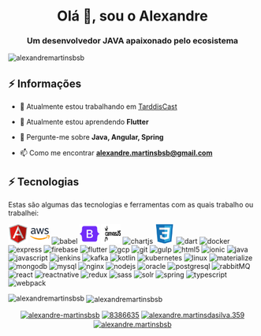 <h1 align="center">Olá 👋, sou o Alexandre</h1>
<h3 align="center">Um desenvolvedor JAVA apaixonado pelo ecosistema</h3>

<p align="left"> <img src="https://komarev.com/ghpvc/?username=alexandremartinsbsb" alt="alexandremartinsbsb" /> </p>


## ⚡ Informações


- 🔭 Atualmente estou trabalhando em [TarddisCast](https://play.google.com/store/apps/details?id=com.tarddis.tarddiscastmobile&hl=pt-BR)

- 🌱 Atualmente estou aprendendo **Flutter**

- 💬 Pergunte-me sobre **Java, Angular, Spring**

- 📫 Como me encontrar **alexandre.martinsbsb@gmail.com**


## ⚡ Tecnologias

Estas são algumas das tecnologias e ferramentas com as quais trabalho ou trabalhei:

<p align="left"><img src="https://github.com/devicons/devicon/blob/master/icons/angularjs/angularjs-original.svg" alt="angularjs" width="40" height="40"/> <img src="https://github.com/devicons/devicon/blob/master/icons/amazonwebservices/amazonwebservices-original.svg" alt="aws" width="40" height="40"/> <img src="https://www.vectorlogo.zone/logos/babeljs/babeljs-icon.svg" alt="babel" width="40" height="40"/> <img src="https://github.com/devicons/devicon/blob/master/icons/bootstrap/bootstrap-plain.svg" alt="bootstrap" width="40" height="40"/> <img src="https://raw.githubusercontent.com/Hardik0307/Hardik0307/master/assets/canvasjs-charts.svg" alt="canvasjs" width="40" height="40"/> <img src="https://www.chartjs.org/media/logo-title.svg" alt="chartjs" width="40" height="40"/> <img src="https://github.com/devicons/devicon/blob/master/icons/css3/css3-original.svg" alt="css3" width="40" height="40"/> <img src="https://www.vectorlogo.zone/logos/dartlang/dartlang-icon.svg" alt="dart" width="40" height="40"/> <img src="https://devicons.github.io/devicon/devicon.git/icons/docker/docker-original-wordmark.svg" alt="docker" width="40" height="40"/> <img src="https://devicons.github.io/devicon/devicon.git/icons/express/express-original-wordmark.svg" alt="express" width="40" height="40"/> <img src="https://www.vectorlogo.zone/logos/firebase/firebase-icon.svg" alt="firebase" width="40" height="40"/> <img src="https://www.vectorlogo.zone/logos/flutterio/flutterio-icon.svg" alt="flutter" width="40" height="40"/> <img src="https://www.vectorlogo.zone/logos/google_cloud/google_cloud-icon.svg" alt="gcp" width="40" height="40"/> <img src="https://www.vectorlogo.zone/logos/git-scm/git-scm-icon.svg" alt="git" width="40" height="40"/> <img src="https://devicons.github.io/devicon/devicon.git/icons/gulp/gulp-plain.svg" alt="gulp" width="40" height="40"/> <img src="https://devicons.github.io/devicon/devicon.git/icons/html5/html5-original-wordmark.svg" alt="html5" width="40" height="40"/> <img src="https://upload.wikimedia.org/wikipedia/commons/d/d1/Ionic_Logo.svg" alt="ionic" width="40" height="40"/> <img src="https://devicons.github.io/devicon/devicon.git/icons/java/java-original-wordmark.svg" alt="java" width="40" height="40"/> <img src="https://devicons.github.io/devicon/devicon.git/icons/javascript/javascript-original.svg" alt="javascript" width="40" height="40"/> <img src="https://www.vectorlogo.zone/logos/jenkins/jenkins-icon.svg" alt="jenkins" width="40" height="40"/> <img src="https://www.vectorlogo.zone/logos/apache_kafka/apache_kafka-icon.svg" alt="kafka" width="40" height="40"/> <img src="https://www.vectorlogo.zone/logos/kotlinlang/kotlinlang-icon.svg" alt="kotlin" width="40" height="40"/> <img src="https://www.vectorlogo.zone/logos/kubernetes/kubernetes-icon.svg" alt="kubernetes" width="40" height="40"/> <img src="https://devicons.github.io/devicon/devicon.git/icons/linux/linux-original.svg" alt="linux" width="40" height="40"/> <img src="https://raw.githubusercontent.com/prplx/svg-logos/5585531d45d294869c4eaab4d7cf2e9c167710a9/svg/materialize.svg" alt="materialize" width="40" height="40"/> <img src="https://devicons.github.io/devicon/devicon.git/icons/mongodb/mongodb-original-wordmark.svg" alt="mongodb" width="40" height="40"/> <img src="https://devicons.github.io/devicon/devicon.git/icons/mysql/mysql-original-wordmark.svg" alt="mysql" width="40" height="40"/> <img src="https://devicons.github.io/devicon/devicon.git/icons/nginx/nginx-original.svg" alt="nginx" width="40" height="40"/> <img src="https://devicons.github.io/devicon/devicon.git/icons/nodejs/nodejs-original-wordmark.svg" alt="nodejs" width="40" height="40"/> <img src="https://devicons.github.io/devicon/devicon.git/icons/oracle/oracle-original.svg" alt="oracle" width="40" height="40"/> <img src="https://devicons.github.io/devicon/devicon.git/icons/postgresql/postgresql-original-wordmark.svg" alt="postgresql" width="40" height="40"/> <img src="https://www.vectorlogo.zone/logos/rabbitmq/rabbitmq-icon.svg" alt="rabbitMQ" width="40" height="40"/> <img src="https://devicons.github.io/devicon/devicon.git/icons/react/react-original-wordmark.svg" alt="react" width="40" height="40"/> <img src="https://reactnative.dev/img/header_logo.svg" alt="reactnative" width="40" height="40"/> <img src="https://devicons.github.io/devicon/devicon.git/icons/redux/redux-original.svg" alt="redux" width="40" height="40"/> <img src="https://devicons.github.io/devicon/devicon.git/icons/sass/sass-original.svg" alt="sass" width="40" height="40"/> <img src="https://www.vectorlogo.zone/logos/apache_solr/apache_solr-icon.svg" alt="solr" width="40" height="40"/> <img src="https://www.vectorlogo.zone/logos/springio/springio-icon.svg" alt="spring" width="40" height="40"/> <img src="https://devicons.github.io/devicon/devicon.git/icons/typescript/typescript-original.svg" alt="typescript" width="40" height="40"/> <img src="https://devicons.github.io/devicon/devicon.git/icons/webpack/webpack-original.svg" alt="webpack" width="40" height="40"/></p><p><img align="left" src="https://github-readme-stats.vercel.app/api/top-langs/?username=alexandremartinsbsb&layout=compact&hide=html" alt="alexandremartinsbsb" /></p>

<p>&nbsp;<img align="center" src="https://github-readme-stats.vercel.app/api?username=alexandremartinsbsb&show_icons=true" alt="alexandremartinsbsb" /></p>

<p align="center">
<a href="https://linkedin.com/in/alexandre-martinsbsb" target="blank"><img align="center" src="https://cdn.jsdelivr.net/npm/simple-icons@3.0.1/icons/linkedin.svg" alt="alexandre-martinsbsb" height="30" width="30" /></a>
<a href="https://stackoverflow.com/users/8386635" target="blank"><img align="center" src="https://cdn.jsdelivr.net/npm/simple-icons@3.0.1/icons/stackoverflow.svg" alt="8386635" height="30" width="30" /></a>
<a href="https://fb.com/alexandre.martinsdasilva.359" target="blank"><img align="center" src="https://cdn.jsdelivr.net/npm/simple-icons@3.0.1/icons/facebook.svg" alt="alexandre.martinsdasilva.359" height="30" width="30" /></a>
<a href="https://instagram.com/alexandre.martinsbsb" target="blank"><img align="center" src="https://cdn.jsdelivr.net/npm/simple-icons@3.0.1/icons/instagram.svg" alt="alexandre.martinsbsb" height="30" width="30" /></a>
</p>
